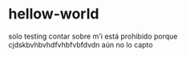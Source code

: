 # hellow-world
solo testing
contar sobre m'i está prohibido
porque cjdskbvhbvhdfvhbfvbfdvdn
aún no lo capto
